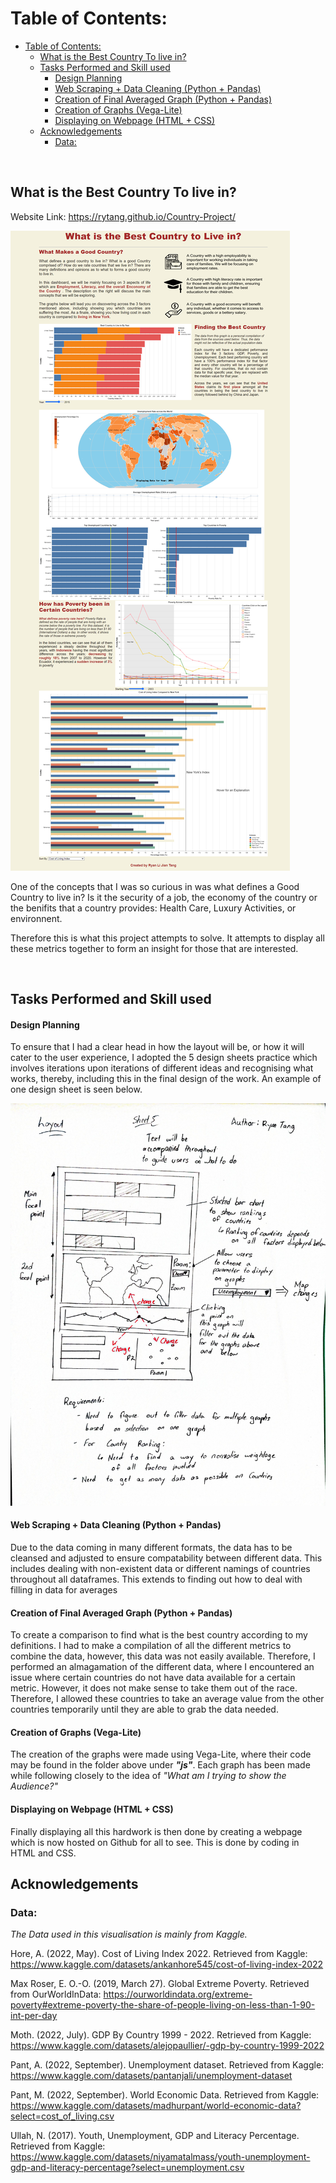 # Table of Contents:

- [Table of Contents:](#table-of-contents)
  - [What is the Best Country To live in?](#what-is-the-best-country-to-live-in)
  - [Tasks Performed and Skill used](#tasks-performed-and-skill-used)
      - [Design Planning](#design-planning)
      - [Web Scraping + Data Cleaning (Python + Pandas)](#web-scraping--data-cleaning-python--pandas)
      - [Creation of Final Averaged Graph (Python + Pandas)](#creation-of-final-averaged-graph-python--pandas)
      - [Creation of Graphs (Vega-Lite)](#creation-of-graphs-vega-lite)
      - [Displaying on Webpage (HTML + CSS)](#displaying-on-webpage-html--css)
  - [Acknowledgements](#acknowledgements)
    - [Data:](#data)


<br>

## What is the Best Country To live in? 
Website Link: https://rytang.github.io/Country-Project/

![Website Preview](screenshot.png)

One of the concepts that I was so curious in was what defines a Good Country to live in? Is it the security of a job, the economy of the country or the benifits that a country provides: Health Care, Luxury Activities, or environnent.

Therefore this is what this project attempts to solve. It attempts to display all these metrics together to form an insight for those that are interested.


<br>

## Tasks Performed and Skill used

#### Design Planning
To ensure that I had a clear head in how the layout will be, or how it will cater to the user experience, I adopted the 5 design sheets practice which involves iterations upon iterations of different ideas and recognising what works, thereby, including this in the final design of the work. An example of one design sheet is seen below.

![Example of Design](5DS5.jpg)

#### Web Scraping + Data Cleaning (Python + Pandas)
Due to the data coming in many different formats, the data has to be cleansed and adjusted to ensure compatability between different data. This includes dealing with non-existent data or different namings of countries throughout all dataframes. This extends to finding out how to deal with filling in data for averages


#### Creation of Final Averaged Graph (Python + Pandas)
To create a comparison to find what is the best country according to my definitions. I had to make a compilation of all the different metrics to combine the data, however, this data was not easily available. Therefore, I performed an almagamation of the different data, where I encountered an issue where certain countries do not have data available for a certain metric. However, it does not make sense to take them out of the race. Therefore, I allowed these countries to take an average value from the other countries temporarily until they are able to grab the data needed.

#### Creation of Graphs (Vega-Lite)
The creation of the graphs were made using Vega-Lite, where their code may be found in the folder above under ***"js"***. Each graph has been made while following closely to the idea of *"What am I trying to show the Audience?"*

#### Displaying on Webpage (HTML + CSS)
Finally displaying all this hardwork is then done by creating a webpage which is now hosted on Github for all to see. This is done by coding in HTML and CSS.


## Acknowledgements
### Data:
*The Data used in this visualisation is mainly from Kaggle.*

Hore, A. (2022, May). Cost of Living Index 2022. Retrieved from Kaggle: https://www.kaggle.com/datasets/ankanhore545/cost-of-living-index-2022

Max Roser, E. O.-O. (2019, March 27). Global Extreme Poverty. Retrieved from OurWorldInData: https://ourworldindata.org/extreme-poverty#extreme-poverty-the-share-of-people-living-on-less-than-1-90-int-per-day

Moth. (2022, July). GDP By Country 1999 - 2022. Retrieved from Kaggle: https://www.kaggle.com/datasets/alejopaullier/-gdp-by-country-1999-2022

Pant, A. (2022, September). Unemployment dataset. Retrieved from Kaggle: https://www.kaggle.com/datasets/pantanjali/unemployment-dataset

Pant, M. (2022, September). World Economic Data. Retrieved from Kaggle: https://www.kaggle.com/datasets/madhurpant/world-economic-data?select=cost_of_living.csv

Ullah, N. (2017). Youth, Unemployment, GDP and Literacy Percentage. Retrieved from Kaggle: https://www.kaggle.com/datasets/niyamatalmass/youth-unemployment-gdp-and-literacy-percentage?select=unemployment.csv
